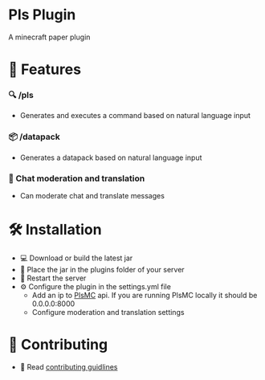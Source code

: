 # Pls Plugin
A minecraft paper plugin

# 🌟 Features

### 🔍 /pls
- Generates and executes a command based on natural language input

### 📦 /datapack
- Generates a datapack based on natural language input

### 💬 Chat moderation and translation
- Can moderate chat and translate messages

# 🛠️ Installation
- 💻 Download or build the latest jar
- 📁 Place the jar in the plugins folder of your server
- 🔄 Restart the server
- ⚙️ Configure the plugin in the settings.yml file
  - Add an ip to [PlsMC](https://github.com/MxDkl/PlsMC) api. If you are running PlsMC locally it should be 0.0.0.0:8000
  - Configure moderation and translation settings

# 👥 Contributing
- 📖 Read [contributing guidlines](CONTRIBUTING.md)
